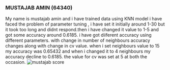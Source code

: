 
### MUSTAJAB AMIN (64340)
My name is mustajab amin and i have trained data using KNN model
i have faced the problem of parameter tuning , i have set it initially around 1-30 but it took too long and didnt respond.then i have changed it value to 1-5 and got some accuracy around 0.6185.
i have got diiferent accuracy using different parameters. with change in number of neighbours accuracy changes along with change in cv value. when i set neighbours value to 15 my accuracy was 0.65432 and when i changed it to 4 neighbours my accuracy decline to 0.6185.  the value for cv was set at 5 at both the occasion.
![mustajab score](https://user-images.githubusercontent.com/99421338/169546468-0fae8546-4a8e-442e-bf8a-a0214e932b8d.JPG)




